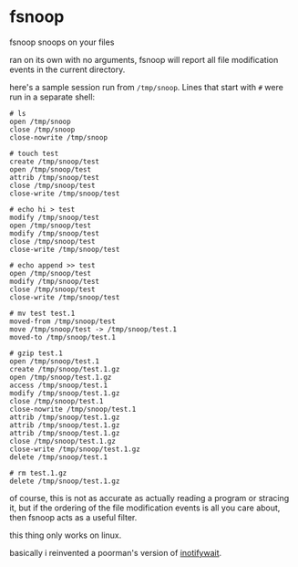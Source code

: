 # fsnoop

fsnoop snoops on your files

ran on its own with no arguments, fsnoop will report all file modification
events in the current directory.

here's a sample session run from `/tmp/snoop`.  Lines that start with `#` were
run in a separate shell:

```
# ls
open /tmp/snoop
close /tmp/snoop
close-nowrite /tmp/snoop

# touch test
create /tmp/snoop/test
open /tmp/snoop/test
attrib /tmp/snoop/test
close /tmp/snoop/test
close-write /tmp/snoop/test

# echo hi > test
modify /tmp/snoop/test
open /tmp/snoop/test
modify /tmp/snoop/test
close /tmp/snoop/test
close-write /tmp/snoop/test

# echo append >> test
open /tmp/snoop/test
modify /tmp/snoop/test
close /tmp/snoop/test
close-write /tmp/snoop/test

# mv test test.1
moved-from /tmp/snoop/test
move /tmp/snoop/test -> /tmp/snoop/test.1
moved-to /tmp/snoop/test.1

# gzip test.1
open /tmp/snoop/test.1
create /tmp/snoop/test.1.gz
open /tmp/snoop/test.1.gz
access /tmp/snoop/test.1
modify /tmp/snoop/test.1.gz
close /tmp/snoop/test.1
close-nowrite /tmp/snoop/test.1
attrib /tmp/snoop/test.1.gz
attrib /tmp/snoop/test.1.gz
attrib /tmp/snoop/test.1.gz
close /tmp/snoop/test.1.gz
close-write /tmp/snoop/test.1.gz
delete /tmp/snoop/test.1

# rm test.1.gz
delete /tmp/snoop/test.1.gz
```

of course, this is not as accurate as actually reading a program or stracing
it, but if the ordering of the file modification events is all you care about,
then fsnoop acts as a useful filter.

this thing only works on linux.

basically i reinvented a poorman's version of
[inotifywait](https://github.com/rvoicilas/inotify-tools).
